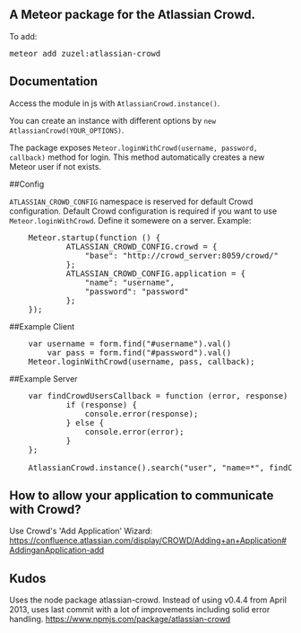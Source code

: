 ## A Meteor package for the Atlassian Crowd.

To add:
<pre>
meteor add zuzel:atlassian-crowd
</pre>

## Documentation

Access the module in js with <code>AtlassianCrowd.instance()</code>.

You can create an instance with different options by <code>new AtlassianCrowd(YOUR_OPTIONS)</code>.

The package exposes <code>Meteor.loginWithCrowd(username, password, callback)</code> method for login. This method automatically creates a new Meteor user if not exists.

##Config

<code>ATLASSIAN_CROWD_CONFIG</code> namespace is reserved for default Crowd configuration.
Default Crowd configuration is required if you want to use <code>Meteor.loginWithCrowd</code>. Define it somewere on a server. Example:
<pre>
	Meteor.startup(function () {
            ATLASSIAN_CROWD_CONFIG.crowd = {
                "base": "http://crowd_server:8059/crowd/"
            };
            ATLASSIAN_CROWD_CONFIG.application = {
                "name": "username",
                "password": "password"
            };
	});
</pre>

##Example Client
<pre>
	var username = form.find("#username").val()
        var pass = form.find("#password").val()
	Meteor.loginWithCrowd(username, pass, callback);
</pre>
##Example Server
<pre>
	var findCrowdUsersCallback = function (error, response) {
        	if (response) {
        	    console.error(response);
        	} else {
        	    console.error(error);
        	}
	};

	AtlassianCrowd.instance().search("user", "name=*", findCrowdUsersCallback);
</pre>


## How to allow your application to communicate with Crowd?

Use Crowd's 'Add Application' Wizard:
https://confluence.atlassian.com/display/CROWD/Adding+an+Application#AddinganApplication-add

## Kudos

Uses the node package atlassian-crowd. Instead of using v0.4.4 from April 2013, uses last commit with a lot of improvements including solid error handling. 
https://www.npmjs.com/package/atlassian-crowd


